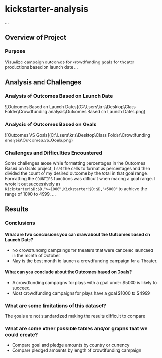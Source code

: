 # kickstarter-analysis
...
## Overview of Project

### Purpose
Visualize campaign outcomes for crowdfunding goals for theater productions based on launch date 
...
## Analysis and Challenges

### Analysis of Outcomes Based on Launch Date
![Outcomes Based on Launch Dates](C:\Users\kris\Desktop\Class Folder\Crowdfunding analysis\Outcomes Based on Launch Dates.png)
### Analysis of Outcomes Based on Goals
![Outcomes VS Goals](C:\Users\kris\Desktop\Class Folder\Crowdfunding analysis\Outcomes_vs_Goals.png)
### Challenges and Difficulties Encountered
Some challenges arose while formatting percentages in the Outcomes Based on Goals project, I set the cells to format as percentages and then divided the count of my desired outcome by the total in that goal range. 
Formatting the `COUNTIFS` functions was difficult when making a goal range. I wrote it out successively as `Kickstarter!$D:$D,">=1000",Kickstarter!$D:$D,"<5000"` to achieve the range of 1000 to 4999. 
...
## Results

### Conclusions

#### What are two conclusions you can draw about the Outcomes based on Launch Date?
- No crowdfunding campaings for theaters that were canceled launched in the month of October.
- May is the best month to launch a crowdfunding campaign for a Theater. 
#### What can you conclude about the Outcomes based on Goals?
- A crowdfunding campaigns for plays with a goal under $5000 is likely to succeed.
- Most crowdfunding campaigns for plays have a goal $1000 to $4999
### What are some limitations of this dataset?
The goals are not standardized making the results difficult to compare
### What are some other possible tables and/or graphs that we could create?
- Compare goal and pledge amounts by country or currency 
- Compare pledged amounts by length of crowdfunding campaign 
